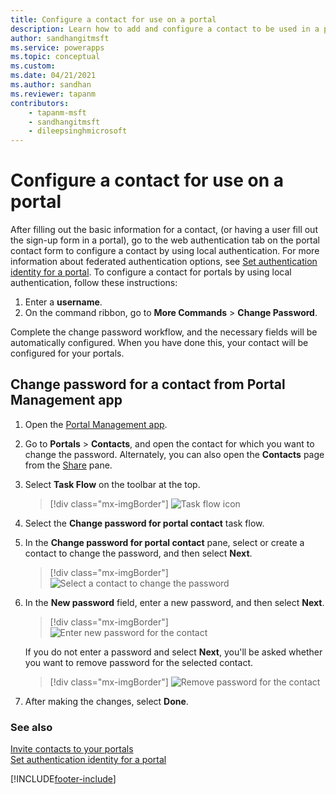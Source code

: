 ```yaml
---
title: Configure a contact for use on a portal
description: Learn how to add and configure a contact to be used in a portal.
author: sandhangitmsft
ms.service: powerapps
ms.topic: conceptual
ms.custom: 
ms.date: 04/21/2021
ms.author: sandhan
ms.reviewer: tapanm
contributors:
    - tapanm-msft
    - sandhangitmsft
    - dileepsinghmicrosoft
---
```


# Configure a contact for use on a portal

After filling out the basic information for a contact, (or having a user fill out the sign-up form in a portal), go to the web authentication tab on the portal contact form to configure a contact by using local authentication. For more information about federated authentication options, see [Set authentication identity for a portal](set-authentication-identity.md). To configure a contact for portals by using local authentication, follow these instructions:  

1.  Enter a **username**.
2.  On the command ribbon, go to **More Commands** &gt; **Change Password**.

Complete the change password workflow, and the necessary fields will be automatically configured. When you have done this, your contact will be configured for your portals.

## Change password for a contact from Portal Management app

1.  Open the [Portal Management app](configure-portal.md).

2.  Go to **Portals** > **Contacts**, and open the contact for which you want to change the password.
    Alternately, you can also open the **Contacts** page from the [Share](../manage-existing-portals.md#share) pane. 

3.	Select **Task Flow** on the toolbar at the top.

    > [!div class="mx-imgBorder"]
    > ![Task flow icon](../media/task-flow.png "Task flow icon")

4.	Select the **Change password for portal contact** task flow.

5.	In the **Change password for portal contact** pane, select or create a contact to change the password, and then select **Next**.

    > [!div class="mx-imgBorder"]
    > ![Select a contact to change the password](../media/change-password-select-contact.png "Select a contact to change the password")

6.	In the **New password** field, enter a new password, and then select **Next**.

    > [!div class="mx-imgBorder"]
    > ![Enter new password for the contact](../media/change-password-new-password.png "Enter new password for the contact")

    If you do not enter a password and select **Next**, you'll be asked whether you want to remove password for the selected contact.

    > [!div class="mx-imgBorder"]
    > ![Remove password for the contact](../media/change-password-remove-password.png "Remove password for the contact")

7.	After making the changes, select **Done**.


### See also
[Invite contacts to your portals](invite-contacts.md)  
[Set authentication identity for a portal](set-authentication-identity.md)  

[!INCLUDE[footer-include](../../../includes/footer-banner.md)]